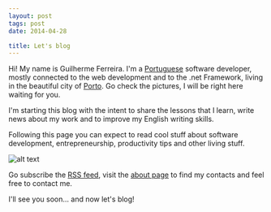 ```yaml
---
layout: post
tags: post
date: 2014-04-28

title: Let's blog
---
```


Hi! My name is Guilherme Ferreira. I'm a [Portuguese](http://www.pinterest.com/igori/portugal/) software developer, mostly connected to the web development and to the .net Framework, living in the beautiful city of [Porto](http://www.pinterest.com/turismportugal/porto-portugal/). Go check the pictures, I will be right here waiting for you.

I'm starting this blog with the intent to share the lessons that I learn, 
write news about my work and to improve my English writing skills. 
<!--excerpt-->
Following this page you can expect to read cool stuff about software development, entrepreneurship, productivity tips and other living stuff.

![alt text](http://www.gravatar.com/avatar/93c1c26212f9eb3673538e6ad6ca7eb4.png?s=200 "This is me")

Go subscribe the [RSS feed](http://gsferreira.com/rss.xml), visit the [about page](http://gsferreira.com/about/) to find my contacts and feel free to contact me.

I'll see you soon... and now let's blog!